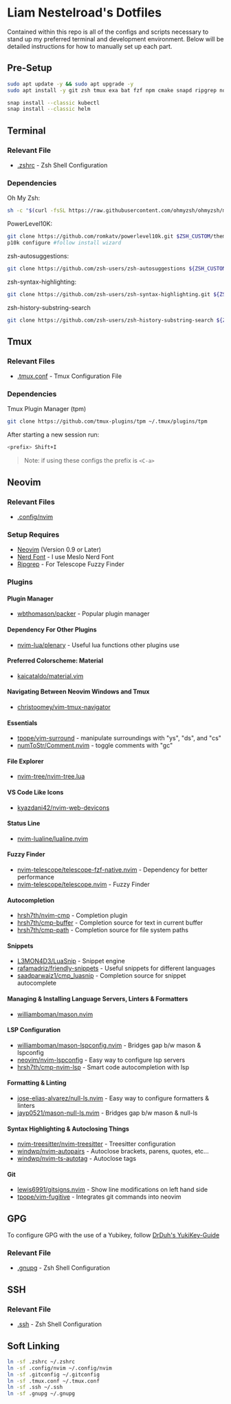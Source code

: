 # Liam Nestelroad's Dotfiles

Contained within this repo is all of the configs and scripts necessary to 
stand up my preferred terminal and development environment. Below will be 
detailed instructions for how to manually set up each part. 

## Pre-Setup

```bash
sudo apt update -y && sudo apt upgrade -y
sudo apt install -y git zsh tmux exa bat fzf npm cmake snapd ripgrep nodejs build-essential docker.io docker-compose vagrant ansible python3 python3-dev python3-pip python3-setuptools apt-transport-https ca-certificates

snap install --classic kubectl
snap install --classic helm
```

## Terminal

### Relevant File
- [.zshrc](.zshrc) - Zsh Shell Configuration

### Dependencies

Oh My Zsh:
```bash
sh -c "$(curl -fsSL https://raw.githubusercontent.com/ohmyzsh/ohmyzsh/master/tools/install.sh)"
```

PowerLevel10K:
```bash
git clone https://github.com/romkatv/powerlevel10k.git $ZSH_CUSTOM/themes/powerlevel10k
p10k configure #follow install wizard 
```

zsh-autosuggestions:
```bash
git clone https://github.com/zsh-users/zsh-autosuggestions ${ZSH_CUSTOM:-~/.oh-my-zsh/custom}/plugins/zsh-autosuggestions
```

zsh-syntax-highlighting:
```bash
git clone https://github.com/zsh-users/zsh-syntax-highlighting.git ${ZSH_CUSTOM:-~/.oh-my-zsh/custom}/plugins/zsh-syntax-highlighting
```

zsh-history-substring-search
```bash
git clone https://github.com/zsh-users/zsh-history-substring-search ${ZSH_CUSTOM:-~/.oh-my-zsh/custom}/plugins/zsh-history-substring-search
```

## Tmux

### Relevant Files
- [.tmux.conf](.tmux.conf) - Tmux Configuration File

### Dependencies

Tmux Plugin Manager (tpm)
```bash
git clone https://github.com/tmux-plugins/tpm ~/.tmux/plugins/tpm
```
After starting a new session run:
```bash
<prefix> Shift+I
```
> Note: if using these configs the prefix is `<C-a>`

## Neovim

### Relevant Files
- [.config/nvim](.config/nvim)

### Setup Requires
- [Neovim](https://neovim.io/) (Version 0.9 or Later)
- [Nerd Font](https://www.nerdfonts.com/) - I use Meslo Nerd Font
- [Ripgrep](https://github.com/BurntSushi/ripgrep) - For Telescope Fuzzy Finder

### Plugins
#### Plugin Manager
- [wbthomason/packer](https://github.com/wbthomason/packer.nvim) - Popular plugin manager

#### Dependency For Other Plugins
- [nvim-lua/plenary](https://github.com/nvim-lua/plenary.nvim) - Useful lua functions other plugins use

#### Preferred Colorscheme: Material
- [kaicataldo/material.vim](https://github.com/kaicataldo/material.vim)

#### Navigating Between Neovim Windows and Tmux
- [christoomey/vim-tmux-navigator](https://github.com/christoomey/vim-tmux-navigator)

#### Essentials
- [tpope/vim-surround](https://github.com/tpope/vim-surround) - manipulate surroundings with "ys", "ds", and "cs"
- [numToStr/Comment.nvim](https://github.com/numToStr/Comment.nvim) - toggle comments with "gc"

#### File Explorer
- [nvim-tree/nvim-tree.lua](https://github.com/nvim-tree/nvim-tree.lua)

#### VS Code Like Icons
- [kyazdani42/nvim-web-devicons](https://github.com/kyazdani42/nvim-web-devicons)

#### Status Line
- [nvim-lualine/lualine.nvim](https://github.com/nvim-lualine/lualine.nvim)

#### Fuzzy Finder
- [nvim-telescope/telescope-fzf-native.nvim](https://github.com/nvim-telescope/telescope-fzf-native.nvim) - Dependency for better performance
- [nvim-telescope/telescope.nvim](https://github.com/nvim-telescope/telescope.nvim) - Fuzzy Finder

#### Autocompletion
- [hrsh7th/nvim-cmp](https://github.com/hrsh7th/nvim-cmp) - Completion plugin
- [hrsh7th/cmp-buffer](https://github.com/hrsh7th/cmp-buffer) - Completion source for text in current buffer
- [hrsh7th/cmp-path](https://github.com/hrsh7th/cmp-path) - Completion source for file system paths

#### Snippets
- [L3MON4D3/LuaSnip](https://github.com/L3MON4D3/LuaSnip) - Snippet engine
- [rafamadriz/friendly-snippets](https://github.com/rafamadriz/friendly-snippets) - Useful snippets for different languages
- [saadparwaiz1/cmp_luasnip](https://github.com/saadparwaiz1/cmp_luasnip) - Completion source for snippet autocomplete

#### Managing & Installing Language Servers, Linters & Formatters
- [williamboman/mason.nvim](https://github.com/williamboman/mason.nvim)

#### LSP Configuration
- [williamboman/mason-lspconfig.nvim](https://github.com/williamboman/mason-lspconfig.nvim) - Bridges gap b/w mason & lspconfig
- [neovim/nvim-lspconfig](https://github.com/neovim/nvim-lspconfig) - Easy way to configure lsp servers
- [hrsh7th/cmp-nvim-lsp](https://github.com/hrsh7th/cmp-nvim-lsp) - Smart code autocompletion with lsp

#### Formatting & Linting
- [jose-elias-alvarez/null-ls.nvim](https://github.com/jose-elias-alvarez/null-ls.nvim) - Easy way to configure formatters & linters
- [jayp0521/mason-null-ls.nvim](https://github.com/jayp0521/mason-null-ls.nvim) - Bridges gap b/w mason & null-ls

#### Syntax Highlighting & Autoclosing Things
- [nvim-treesitter/nvim-treesitter](https://github.com/nvim-treesitter/nvim-treesitter) - Treesitter configuration
- [windwp/nvim-autopairs](https://github.com/windwp/nvim-autopairs) - Autoclose brackets, parens, quotes, etc...
- [windwp/nvim-ts-autotag](https://github.com/windwp/nvim-ts-autotag) - Autoclose tags

#### Git
- [lewis6991/gitsigns.nvim](https://github.com/lewis6991/gitsigns.nvim) - Show line modifications on left hand side
- [tpope/vim-fugitive](https://github.com/tpope/vim-fugitive) - Integrates git commands into neovim

## GPG 

To configure GPG with the use of a Yubikey, follow [DrDuh's YukiKey-Guide](https://github.com/drduh/YubiKey-Guide)

### Relevant File
- [.gnupg](.gnupg) - Zsh Shell Configuration

## SSH

### Relevant File
- [.ssh](.ssh) - Zsh Shell Configuration

## Soft Linking

```bash
ln -sf .zshrc ~/.zshrc
ln -sf .config/nvim ~/.config/nvim
ln -sf .gitconfig ~/.gitconfig
ln -sf .tmux.conf ~/.tmux.conf
ln -sf .ssh ~/.ssh
ln -sf .gnupg ~/.gnupg
```
